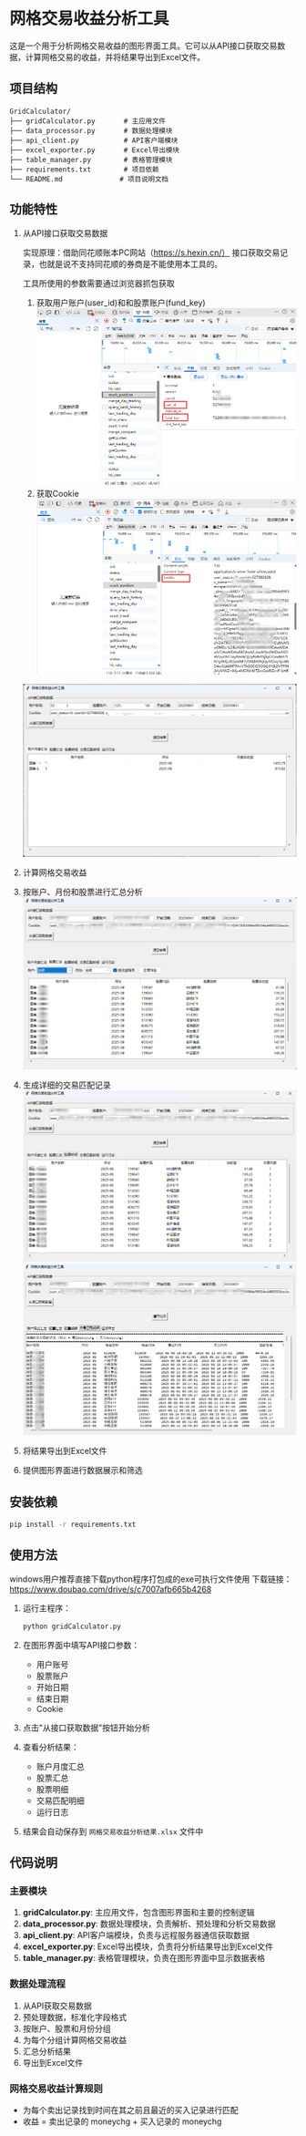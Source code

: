 # 网格交易收益分析工具

这是一个用于分析网格交易收益的图形界面工具。它可以从API接口获取交易数据，计算网格交易的收益，并将结果导出到Excel文件。

## 项目结构

```
GridCalculator/
├── gridCalculator.py       # 主应用文件
├── data_processor.py       # 数据处理模块
├── api_client.py           # API客户端模块
├── excel_exporter.py       # Excel导出模块
├── table_manager.py        # 表格管理模块
├── requirements.txt        # 项目依赖
└── README.md              # 项目说明文档
```

## 功能特性

1. 从API接口获取交易数据

   实现原理：借助同花顺账本PC网站（https://s.hexin.cn/） 接口获取交易记录，也就是说不支持同花顺的券商是不能使用本工具的。

   工具所使用的参数需要通过浏览器抓包获取
   1. 获取用户账户(user_id)和和股票账户(fund_key)
   ![获取用户账户和股票账户](images/5.png)
   2. 获取Cookie
   ![获取Cookie](images/6.png)

   ![自动获取指定时间交易记录并计算网格收益](images/1.png)
2. 计算网格交易收益
3. 按账户、月份和股票进行汇总分析
   ![按账户按月统计每只股票的网格收益](images/2.png)
4. 生成详细的交易匹配记录
   ![股票网格交易收益及匹配对数](images/3.png)
   ![股票网格交易匹配明细](images/4.png)
5. 将结果导出到Excel文件
6. 提供图形界面进行数据展示和筛选

## 安装依赖

```bash
pip install -r requirements.txt
```

## 使用方法

windows用户推荐直接下载python程序打包成的exe可执行文件使用
下载链接：https://www.doubao.com/drive/s/c7007afb665b4268


1. 运行主程序：
   ```bash
   python gridCalculator.py
   ```

2. 在图形界面中填写API接口参数：
   - 用户账号
   - 股票账户
   - 开始日期
   - 结束日期
   - Cookie

3. 点击"从接口获取数据"按钮开始分析

4. 查看分析结果：
   - 账户月度汇总
   - 股票汇总
   - 股票明细
   - 交易匹配明细
   - 运行日志

5. 结果会自动保存到 `网格交易收益分析结果.xlsx` 文件中

## 代码说明

### 主要模块

1. **gridCalculator.py**: 主应用文件，包含图形界面和主要的控制逻辑
2. **data_processor.py**: 数据处理模块，负责解析、预处理和分析交易数据
3. **api_client.py**: API客户端模块，负责与远程服务器通信获取数据
4. **excel_exporter.py**: Excel导出模块，负责将分析结果导出到Excel文件
5. **table_manager.py**: 表格管理模块，负责在图形界面中显示数据表格

### 数据处理流程

1. 从API获取交易数据
2. 预处理数据，标准化字段格式
3. 按账户、股票和月份分组
4. 为每个分组计算网格交易收益
5. 汇总分析结果
6. 导出到Excel文件

### 网格交易收益计算规则

- 为每个卖出记录找到时间在其之前且最近的买入记录进行匹配
- 收益 = 卖出记录的 moneychg + 买入记录的 moneychg

